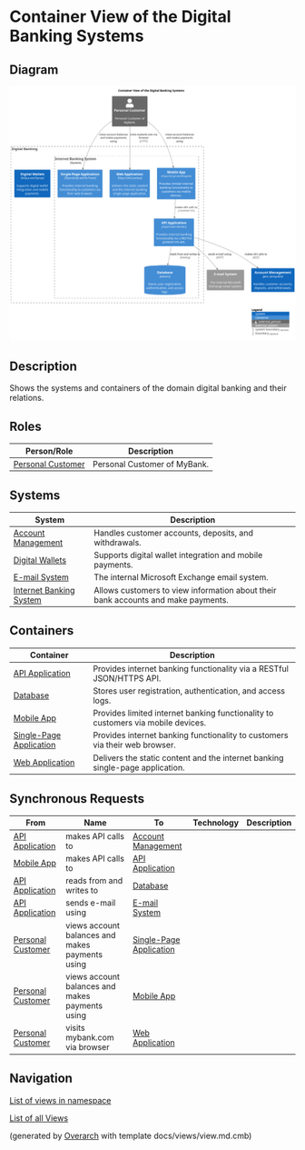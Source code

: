 # Container View of the Digital Banking Systems

## Diagram
![Container View of the Digital Banking Systems](../../mybank/digital-banking/container-view.png)

## Description
Shows the systems and containers of the domain digital banking and their relations.

## Roles
| Person/Role | Description |
|---|---|
| [Personal Customer](../../mybank/personal-customer.md)| Personal Customer of MyBank. |

## Systems
| System | Description |
|---|---|
| [Account Management](../../mybank/core-banking/account-management-system.md)| Handles customer accounts, deposits, and withdrawals. |
| [Digital Wallets](../../mybank/digital-banking/digital-wallets-system.md)| Supports digital wallet integration and mobile payments. |
| [E-mail System](../../mybank/email-system.md)| The internal Microsoft Exchange email system. |
| [Internet Banking System](../../mybank/digital-banking/internet-banking-system/internet-banking-system.md)| Allows customers to view information about their bank accounts and make payments. |

## Containers
| Container | Description |
|---|---|
| [API Application](../../mybank/digital-banking/internet-banking-system/api-application.md)| Provides internet banking functionality via a RESTful JSON/HTTPS API. |
| [Database](../../mybank/digital-banking/internet-banking-system/database.md)| Stores user registration, authentication, and access logs. |
| [Mobile App](../../mybank/digital-banking/internet-banking-system/mobile-app.md)| Provides limited internet banking functionality to customers via mobile devices. |
| [Single-Page Application](../../mybank/digital-banking/internet-banking-system/single-page-app.md)| Provides internet banking functionality to customers via their web browser. |
| [Web Application](../../mybank/digital-banking/internet-banking-system/web-app.md)| Delivers the static content and the internet banking single-page application. |

## Synchronous Requests
| From | Name | To | Technology | Description |
|---|---|---|---|---|
| [API Application](../../mybank/digital-banking/internet-banking-system/api-application.md) | makes API calls to | [Account Management](../../mybank/core-banking/account-management-system.md) |  |
| [Mobile App](../../mybank/digital-banking/internet-banking-system/mobile-app.md) | makes API calls to | [API Application](../../mybank/digital-banking/internet-banking-system/api-application.md) |  |
| [API Application](../../mybank/digital-banking/internet-banking-system/api-application.md) | reads from and writes to | [Database](../../mybank/digital-banking/internet-banking-system/database.md) |  |
| [API Application](../../mybank/digital-banking/internet-banking-system/api-application.md) | sends e-mail using | [E-mail System](../../mybank/email-system.md) |  |
| [Personal Customer](../../mybank/personal-customer.md) | views account balances and makes payments using | [Single-Page Application](../../mybank/digital-banking/internet-banking-system/single-page-app.md) |  |
| [Personal Customer](../../mybank/personal-customer.md) | views account balances and makes payments using | [Mobile App](../../mybank/digital-banking/internet-banking-system/mobile-app.md) |  |
| [Personal Customer](../../mybank/personal-customer.md) | visits mybank.com via browser | [Web Application](../../mybank/digital-banking/internet-banking-system/web-app.md) |  |

## Navigation
[List of views in namespace](./views-in-namespace.md)

[List of all Views](../../views.md)


(generated by [Overarch](https://github.com/soulspace-org/overarch) with template docs/views/view.md.cmb)

